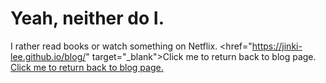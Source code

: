 # Yeah, neither do I.

I rather read books or watch something on Netflix.
<href="https://jinki-lee.github.io/blog/" target="_blank">Click me to return back to blog page.</a>
<a href="https://jinki-lee.github.io/blog/" target="_blank">Click me to return back to blog page.</a>
